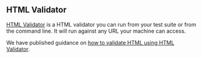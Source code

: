 ## HTML Validator

[HTML Validator](https://www.npmjs.com/package/html-validator) is a HTML validator you can run from your test suite or from the command line. It will run against any URL your machine can access.

We have published guidance on [how to validate HTML using HTML Validator](/best-practice/validating-html/#html-validator).